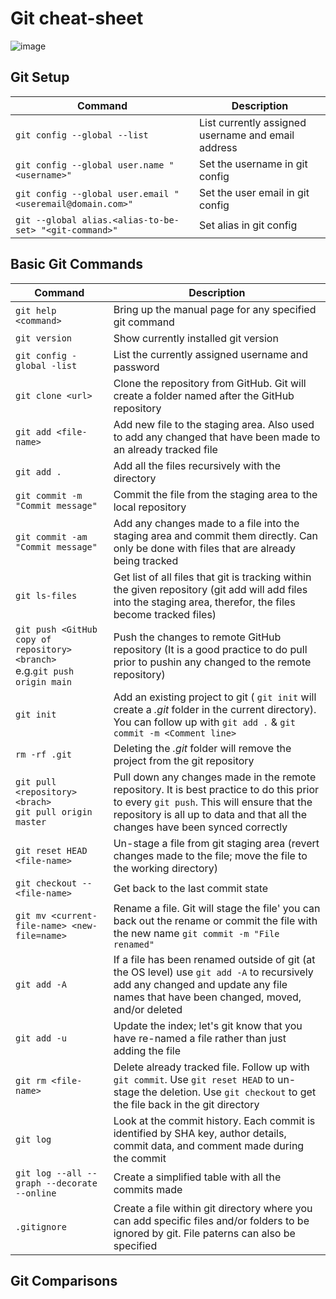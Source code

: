 # Git cheat-sheet

![image](https://miro.medium.com/max/1652/1*D9HHDrEDw54JV741QkUx_w.png)

## Git Setup
| Command                                                            | Description                                        |
| ------------------------------------------------------------------ | -------------------------------------------------- |
| `git config --global --list`                                       | List currently assigned username and email address |
| `git config --global user.name "<username>"`                       | Set the username in git config                     |
| `git config --global user.email "<useremail@domain.com>"`          | Set the user email in git config                   |
| `git --global alias.<alias-to-be-set> "<git-command>"` | Set alias in git config                                                   |

## Basic Git Commands
| Command                                                                         | Description                                                                                                                                                                                                               |
| ------------------------------------------------------------------------------- | ------------------------------------------------------------------------------------------------------------------------------------------------------------------------------------------------------------------------- |
| `git help <command>` | Bring up the manual page for any specified git command |
| `git version`                                                                   | Show currently installed git version                                                                                                                                                                                      |
| `git config -global -list`                                                      | List the currently assigned username and password                                                                                                                                                                         |
| `git clone <url>`                                                               | Clone the repository from GitHub. Git will create a folder named after the GitHub repository                                                                                                                              |
| `git add <file-name>`                                                           | Add new file to the staging area. Also used to add any changed that have been made to an already tracked file                                                                                                             |
| `git add .`                                                                     | Add all the files recursively with the directory                                                                                                                                                                          |
| `git commit -m "Commit message"`                                                | Commit the file from the staging area to the local repository                                                                                                                                                             |
| `git commit -am "Commit message"`                                               | Add any changes made to a file into the staging area and commit them directly. Can only be done with files that are already being tracked                                                                                 |
| `git ls-files`                                                                  | Get list of all files that git is tracking within the given repository (git add will add files into the staging area, therefor, the files become tracked files)                                                           |
| `git push <GitHub copy of repository><branch>` <br/> e.g.`git push origin main` | Push the changes to remote GitHub repository (It is a good practice to do pull prior to pushin any changed to the remote repository)                                                                                      |
| `git init`                                                                      | Add an existing project to git ( `git init` will create a *.git* folder in the current directory). You can follow up with `git add .` & `git commit -m <Comment line>`                                                    |
| `rm -rf .git`                                                                   | Deleting the *.git* folder will remove the project from the git repository                                                                                                                                                |
| `git pull <repository><brach>` <br/> `git pull origin master`                   | Pull down any changes made in the remote repository. It is best practice to do this prior to every `git push`. This will ensure that the repository is all up to data and that all the changes have been synced correctly |
| `git reset HEAD <file-name>`                                                    | Un-stage a file from git staging area (revert changes made to the file; move the file to the working directory)                                                                                                           |
| `git checkout --<file-name>`                                                    | Get back to the last commit state                                                                                                                                                                                         |
| `git mv <current-file-name> <new-file=name>`                                    | Rename a file. Git will stage the file' you can back out the rename or commit the file with the new name `git commit -m "File renamed"`                                                                                   |
| `git add -A`                                                                    | If a file has been renamed outside of git (at the OS level) use `git add -A` to recursively add any changed and update any file names that have been changed, moved, and/or deleted                                       |
| `git add -u`                                                                    | Update the index; let's git know that you have re-named a file rather than just adding the file                                                                                                                           |
| `git rm <file-name>`                                                            | Delete already tracked file. Follow up with `git commit`. Use `git reset HEAD` to un-stage the deletion. Use `git checkout` to get the file back in the git directory                                                     |
| `git log`                                                                       | Look at the commit history. Each commit is identified by SHA key, author details, commit data, and comment made during the commit                                                                                         |
| `git log --all --graph --decorate --online`                                     | Create a simplified table with all the commits made                                                                                                                                                                       |
| `.gitignore`                                                                    | Create a file within git directory where you can add specific files and/or folders to be ignored by git. File paterns can also be specified                                                                               |

## Git Comparisons